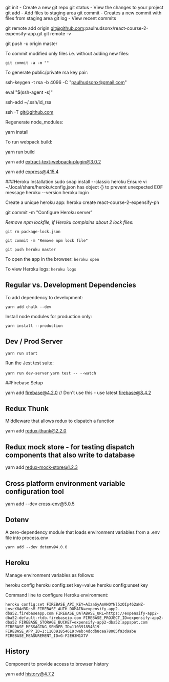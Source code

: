 git init - Create a new git repo
git status - View the changes to your project
git add - Add files to staging area
git commit - Creates a new commit with files from staging area
git log - View recent commits

git remote add origin git@github.com:paulhudsonx/react-course-2-expensify-app.git
git remote -v

git push -u origin master

To commit modified only files i.e. without adding new files:

`git commit -a -m ""`


To generate public/private rsa key pair:

ssh-keygen -t rsa -b 4096 -C "paulhudsonx@gmail.com"

eval "$(ssh-agent -s)"

ssh-add ~/.ssh/id_rsa

ssh -T git@github.com

Regenerate node_modules:

yarn install

To run webpack build:

yarn run build


yarn add extract-text-webpack-plugin@3.0.2

yarn add express@4.15.4

###Heroku Installation
sudo snap install --classic heroku
Ensure vi ~/.local/share/heroku/config.json has object {} to prevent unexpected EOF message
heroku --version
heroku login

Create a unique heroku app:
heroku create react-course-2-expensify-ph 

git commit -m "Configure Heroku server"

*Remove npm lockfile, if Heroku complains about 2 lock files:*

`git rm package-lock.json`

`git commit -m "Remove npm lock file"`

`git push heroku master`

To open the app in the browser:
`heroku open`

To view Heroku logs:
`heroku logs`

## Regular vs. Development Dependencies

To add dependency to development:

`yarn add chalk --dev`

Install node modules for production only:

`yarn install --production`

## Dev / Prod Server

`yarn run start`


Run the Jest test suite:

`yarn run dev-server`
`yarn test -- --watch`

##Firebase Setup

yarn add firebase@4.2.0  // Don't use this - use latest firebase@8.4.2


## Redux Thunk

Middleware that allows redux to dispatch a function

yarn add redux-thunk@2.2.0

## Redux mock store - for testing dispatch components that also write to database
yarn add redux-mock-store@1.2.3

## Cross platform environment variable configuration tool
yarn add --dev cross-env@5.0.5

## Dotenv
A zero-dependency module that loads environment variables from a .env file into process.env

`yarn add --dev dotenv@4.0.0`

## Heroku

Manage environment variables as follows:

heroku config
heroku config:set key=value
heroku config:unset key

Command line to configure Heroku environment: 

`heroku config:set FIREBASE_API_KEY=AIzaSyAmAHOYNl5zOIp462aNZ-LnscX8Ad3DcsM FIREBASE_AUTH_DOMAIN=expensify-app2-dba52.firebaseapp.com FIREBASE_DATABASE_URL=https://expensify-app2-dba52-default-rtdb.firebaseio.com FIREBASE_PROJECT_ID=expensify-app2-dba52 FIREBASE_STORAGE_BUCKET=expensify-app2-dba52.appspot.com FIREBASE_MESSAGING_SENDER_ID=110391854619 FIREBASE_APP_ID=1:110391854619:web:4dcdb8cea78005f93d9abe FIREBASE_MEASUREMENT_ID=G-F2EH3M1X7V`

## History
Component to provide access to browser history

yarn add history@4.7.2


